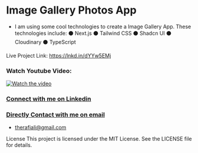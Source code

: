 
# Image Gallery Photos App

- I am using some cool technologies to create a Image Gallery App. These technologies include:
  ⚫ Next.js
  ⚫ Tailwind CSS
  ⚫ Shadcn UI
  ⚫ Cloudinary
  ⚫ TypeScript

Live Project Link: https://lnkd.in/dYYw5EMj

### Watch Youtube Video:
[![Watch the video](https://i9.ytimg.com/vi_webp/h267cW1QeFY/mqdefault.webp?v=659a7c33&sqp=CLCI6qwG&rs=AOn4CLDIfuQhyn8cwD75l3HMY7SsTf2TgA)](https://youtu.be/h267cW1QeFY)

### [Connect with me on Linkedin](https://www.linkedin.com/in/therafiali/)
### [Directly Contact with me on email](mailto:therafiali@gmial.com)
- therafiali@gmail.com

License
This project is licensed under the MIT License. See the LICENSE file for details.
